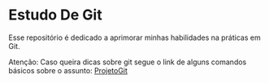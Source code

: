 # Estudo De Git
Esse repositório é dedicado a aprimorar minhas habilidades na práticas em Git.

Atenção: Caso queira dicas sobre git segue o link de alguns comandos básicos sobre o assunto: [ProjetoGit](https://github.com/Mateusvct1/ProjetoGit)
